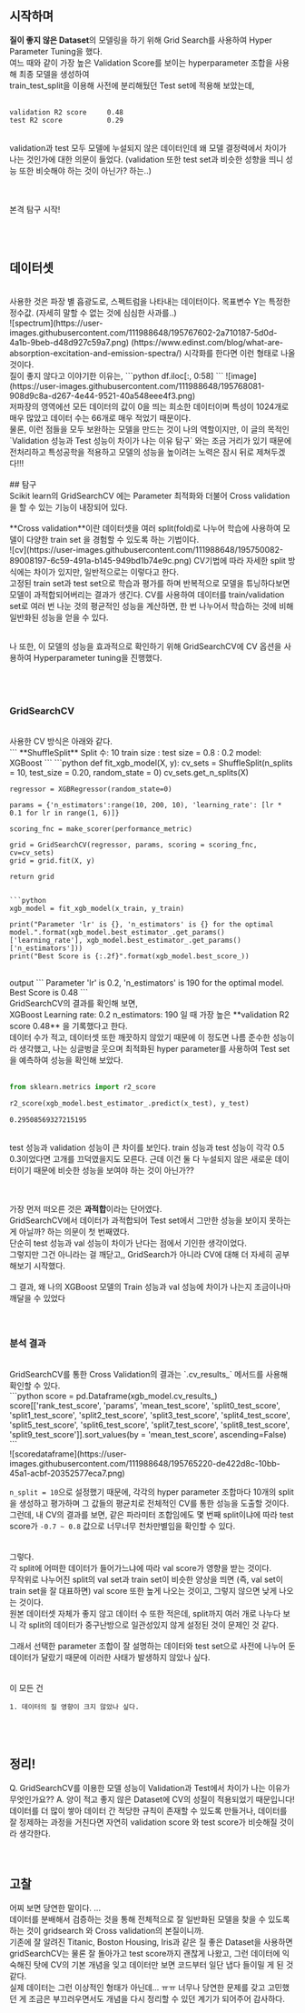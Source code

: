 ## 시작하며
**질이 좋지 않은 Dataset**의 모델링을 하기 위해 Grid Search를 사용하여 Hyper Parameter Tuning을 했다.    
여느 때와 같이 가장 높은 Validation Score를 보이는 hyperparameter 조합을 사용해 최종 모델을 생성하여    
train_test_split을 이용해 사전에 분리해뒀던 Test set에 적용해 보았는데,    
<br/> 
```
validation R2 score     0.48  
test R2 score           0.29  
```
<br/> 
validation과 test 모두 모델에 누설되지 않은 데이터인데 왜 모델 결정력에서 차이가 나는 것인가에 대한 의문이 들었다.
(validation 또한 test set과 비슷한 성향을 띄니 성능 또한 비슷해야 하는 것이 아닌가? 하는..)
<br/> <br/> <br/> 

본격 탐구 시작!
  
<br/> <br/>   
## 데이터셋
<br/> 
사용한 것은 파장 별 흡광도로, 스펙트럼을 나타내는 데이터이다. 목표변수 Y는 특정한 정수값. (자세히 말할 수 없는 것에 심심한 사과를..)  
<br/> 
![spectrum](https://user-images.githubusercontent.com/111988648/195767602-2a710187-5d0d-4a1b-9beb-d48d927c59a7.png)
(https://www.edinst.com/blog/what-are-absorption-excitation-and-emission-spectra/)  
시각화를 한다면 이런 형태로 나올 것이다.
<br/> 
질이 좋지 않다고 이야기한 이유는, 
```python
df.iloc[:, 0:58]
```
![image](https://user-images.githubusercontent.com/111988648/195768081-908d9c8a-d267-4e44-9521-40a548eee4f3.png)
<br/> 
저파장의 영역에선 모든 데이터의 값이 0을 띄는 희소한 데이터이며  
특성이 1024개로 매우 많았고  
데이터 수는 66개로 매우 적었기 때문이다.  
<br/> 
물론, 이런 점들을 모두 보완하는 모델을 만드는 것이 나의 역할이지만, 이 글의 목적인 `Validation 성능과 Test 성능이 차이가 나는 이유 탐구` 와는 조금 거리가 있기 때문에 전처리하고 특성공학을 적용하고 모델의 성능을 높이려는 노력은 잠시 뒤로 제쳐두겠다!!!  
<br/> <br/> 
## 탐구
<br/> 
Scikit learn의 GridSearchCV 에는 Parameter 최적화와 더불어 Cross validation을 할 수 있는 기능이 내장되어 있다.  
<br/> <br/> 
**Cross validation**이란  
데이터셋을 여러 split(fold)로 나누어 학습에 사용하여 모델이 다양한 train set 을 경험할 수 있도록 하는 기법이다.   
<br/> 
![cv](https://user-images.githubusercontent.com/111988648/195750082-89008197-6c59-491a-b145-949bd1b74e9c.png)  
CV기법에 따라 자세한 split 방식에는 차이가 있지만, 일반적으로는 이렇다고 한다.  
<br/> 
고정된 train set과 test set으로 학습과 평가를 하며 반복적으로 모델을 튜닝하다보면 모델이 과적합되어버리는 결과가 생긴다.  
CV를 사용하여 데이터를 train/validation set로 여러 번 나눈 것의 평균적인 성능을 계산하면, 한 번 나누어서 학습하는 것에 비해 일반화된 성능을 얻을 수 있다.  
<br/> <br/> 


나 또한, 이 모델의 성능을 효과적으로 확인하기 위해 GridSearchCV에 CV 옵션을 사용하여 Hyperparameter tuning을 진행했다.  
<br/> <br/> <br/> 


### GridSearchCV
<br/> 
사용한 CV 방식은 아래와 같다.   
<br/> 
```
**ShuffleSplit**  
Split 수: 10  
train size : test size = 0.8 : 0.2   
model: XGBoost  
```
```python
def fit_xgb_model(X, y):
    cv_sets = ShuffleSplit(n_splits = 10, test_size = 0.20, random_state = 0)
    cv_sets.get_n_splits(X)

    regressor = XGBRegressor(random_state=0)

    params = {'n_estimators':range(10, 200, 10), 'learning_rate': [lr * 0.1 for lr in range(1, 6)]}

    scoring_fnc = make_scorer(performance_metric)

    grid = GridSearchCV(regressor, params, scoring = scoring_fnc, cv=cv_sets)    
    grid = grid.fit(X, y)

    return grid
``` 

```python
xgb_model = fit_xgb_model(x_train, y_train)

print("Parameter 'lr' is {}, 'n_estimators' is {} for the optimal model.".format(xgb_model.best_estimator_.get_params()['learning_rate'], xgb_model.best_estimator_.get_params()['n_estimators']))
print("Best Score is {:.2f}".format(xgb_model.best_score_))
```
<br/> 
output
```
Parameter 'lr' is 0.2, 'n_estimators' is 190 for the optimal model.
Best Score is 0.48
```
<br/> 
GridSearchCV의 결과를 확인해 보면, 
<br/> 
XGBoost  
Learning rate: 0.2  
n_estimators: 190 일 때 가장 높은 **validation R2 score 0.48** 을 기록했다고 한다.  
<br/> 
데이터 수가 적고, 데이터셋 또한 깨끗하지 않았기 때문에 이 정도면 나름 준수한 성능이라 생각했고,  
나는 싱글벙글 웃으며 최적화된 hyper parameter를 사용하여 Test set을 예측하여 성능을 확인해 보았다.  
<br/> <br/> 

```python
from sklearn.metrics import r2_score

r2_score(xgb_model.best_estimator_.predict(x_test), y_test)
```
```
0.29508569327215195
```
<br/> 
test 성능과 validation 성능이 큰 차이를 보인다.  
train 성능과 test 성능이 각각 0.5 0.3이었다면 고개를 끄덕였을지도 모른다. 근데 이건 둘 다 누설되지 않은 새로운 데이터이기 때문에 비슷한 성능을 보여야 하는 것이 아닌가??  

<br/> <br/> 
가장 먼저 떠오른 것은 **과적합**이라는 단어였다.  
GridSearchCV에서 데이터가 과적합되어 Test set에서 그만한 성능을 보이지 못하는 게 아닐까? 하는 의문이 첫 번째였다.  
단순히 test 성능과 val 성능이 차이가 난다는 점에서 기인한 생각이었다.  
그렇지만 그건 아니라는 걸 깨닫고,, GridSearch가 아니라 CV에 대해 더 자세히 공부해보기 시작했다.  
<br/> 
그 결과, 왜 나의 XGBoost 모델의 Train 성능과 val 성능에 차이가 나는지 조금이나마 깨달을 수 있었다  
<br/> <br/> 
### 분석 결과
<br/> 
GridSearchCV를 통한 Cross Validation의 결과는 `.cv_results_` 메서드를 사용해 확인할 수 있다.  
<br/> 
```python
score = pd.Dataframe(xgb_model.cv_results_)
score[['rank_test_score', 'params', 'mean_test_score',
       'split0_test_score', 'split1_test_score', 'split2_test_score',
       'split3_test_score', 'split4_test_score', 'split5_test_score',
       'split6_test_score', 'split7_test_score', 'split8_test_score',
       'split9_test_score']].sort_values(by = 'mean_test_score', ascending=False)
```
<br/> 
![scoredataframe](https://user-images.githubusercontent.com/111988648/195765220-de422d8c-10bb-45a1-acbf-20352577eca7.png)
<br/> 

`n_split = 10`으로 설정했기 때문에, 각각의 hyper parameter 조합마다 10개의 split을 생성하고 평가하며 그 값들의 평균치로 전체적인 CV를 통한 성능을 도출할 것이다.  
그런데, 내 CV의 결과를 보면, 같은 파라미터 조합임에도 몇 번째 split이냐에 따라 test score가 `-0.7 ~ 0.8` 값으로 너무너무 천차만별임을 확인할 수 있다.  
<br/> <br/> 
그렇다.   
각 split에 어떠한 데이터가 들어가느냐에 따라 val score가 영향을 받는 것이다.   
무작위로 나누어진 split의 val set과 train set이 비슷한 양상을 띄면 (즉, val set이 train set을 잘 대표하면) val score 또한 높게 나오는 것이고, 그렇지 않으면 낮게 나오는 것이다.  
원본 데이터셋 자체가 좋지 않고 데이터 수 또한 적은데, split까지 여러 개로 나누다 보니 각 split의 데이터가 중구난방으로 일관성있지 않게 설정된 것이 문제인 것 같다.  
<br/> 
그래서 선택한 parameter 조합이 잘 설명하는 데이터와 test set으로 사전에 나누어 둔 데이터가 달랐기 때문에 이러한 사태가 발생하지 않았나 싶다.  
<br/> <br/> 
이 모든 건
```
1. 데이터의 질 영향이 크지 않았나 싶다.
```
<br/> <br/> 
## 정리!
Q. GridSearchCV를 이용한 모델 성능이 Validation과 Test에서 차이가 나는 이유가 무엇인가요??
A. 양이 적고 좋지 않은 Dataset에 CV의 성질이 적용되었기 때문입니다! 데이터를 더 많이 쌓아 데이터 간 적당한 규칙이 존재할 수 있도록 만들거나, 데이터를 잘 정제하는 과정을 거친다면 자연히 validation score 와 test score가 비슷해질 것이라 생각한다.  
<br/> <br/> 
## 고찰
어찌 보면 당연한 말이다. ...   
데이터를 분배해서 검증하는 것을 통해 전체적으로 잘 일반화된 모델을 찾을 수 있도록 하는 것이 gridsearch 와 Cross validation의 본질이니까.  
기존에 잘 알려진 Titanic, Boston Housing, Iris과 같은 질 좋은 Dataset을 사용하면 gridSearchCV는 물론 잘 돌아가고 test score까지 괜찮게 나왔고,
그런 데이터에 익숙해진 탓에 CV의 기본 개념을 잊고 데이터만 보면 코드부터 일단 냅다 들이밀 게 된 것 같다.  
실제 데이터는 그런 이상적인 형태가 아닌데...  ㅠㅠ
너무나 당연한 문제를 갖고 고민했던 게 조금은 부끄러우면서도 개념을 다시 정리할 수 있던 계기가 되어주어 감사하다.  



